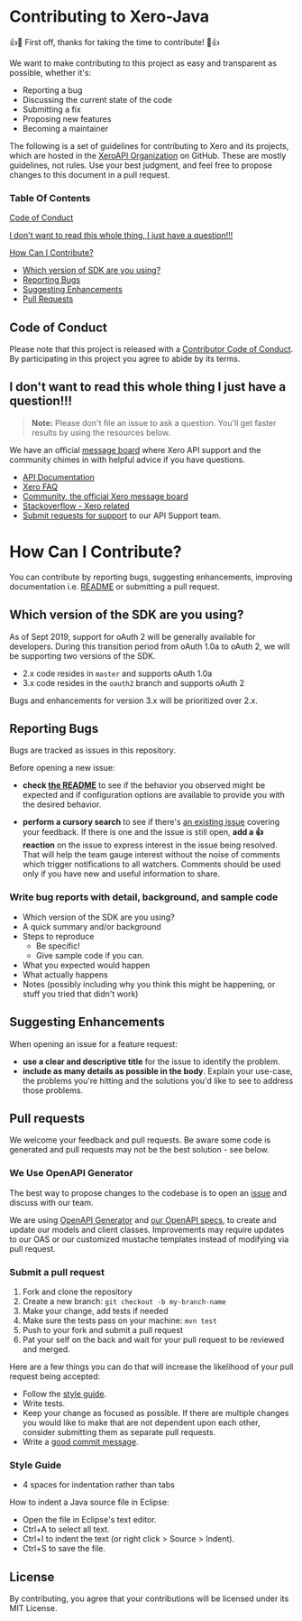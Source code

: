 # Contributing to Xero-Java
:+1::tada: First off, thanks for taking the time to contribute! :tada::+1:

We want to make contributing to this project as easy and transparent as possible, whether it's:

- Reporting a bug
- Discussing the current state of the code
- Submitting a fix
- Proposing new features
- Becoming a maintainer

The following is a set of guidelines for contributing to Xero and its projects, which are hosted in the [XeroAPI Organization](https://github.com/XeroAPI) on GitHub. These are mostly guidelines, not rules. Use your best judgment, and feel free to propose changes to this document in a pull request.

### Table Of Contents
[Code of Conduct](#code-of-conduct)

[I don't want to read this whole thing, I just have a question!!!](#i-dont-want-to-read-this-whole-thing-i-just-have-a-question)

[How Can I Contribute?](#how-can-i-contribute)
  * [Which version of SDK are you using?](#Which-version-of-the-SDK-are-you-using)
  * [Reporting Bugs](#reporting-bugs)
  * [Suggesting Enhancements](#suggesting-enhancements)
  * [Pull Requests](#pull-requests)


## Code of Conduct
Please note that this project is released with a [Contributor Code of Conduct](https://github.com/XeroAPI/Xero-Java/blob/oauth2/CODE_OF_CONDUCT.md). By participating in this project you agree to abide by its terms.

## I don't want to read this whole thing I just have a question!!!

> **Note:** Please don't file an issue to ask a question. You'll get faster results by using the resources below.

We have an official [message board](https://community.xero.com/developer) where Xero API support and the community chimes in with helpful advice if you have questions.

* [API Documentation](https://developer.xero.com/documentation/)
* [Xero FAQ](https://developer.xero.com/faq)
* [Community, the official Xero message board](https://community.xero.com/developer)
* [Stackoverflow - Xero related](https://stackoverflow.com/questions/tagged/xero-api?sort=Newest)
* [Submit requests for support](https://developer.xero.com/contact-xero-developer-platform-support/) to our API Support team.

# How Can I Contribute?

You can contribute by reporting bugs, suggesting enhancements, improving documentation i.e. [README](https://github.com/XeroAPI/Xero-Java/blob/oauth2/README.md) or submitting a pull request.


## Which version of the SDK are you using?

As of Sept 2019, support for oAuth 2 will be generally available for developers.  During this transition period from oAuth 1.0a to oAuth 2, we will be supporting two versions of the SDK.  


* 2.x code resides in `master` and supports oAuth 1.0a
* 3.x code resides in the `oauth2` branch and supports oAuth 2

Bugs and enhancements for version 3.x will be prioritized over 2.x.

## Reporting Bugs

Bugs are tracked as issues in this repository.

Before opening a new issue:
* **check [the README](https://github.com/XeroAPI/Xero-Java/blob/oauth2/README.md)** to see if the behavior you observed might be expected and if configuration options are available to provide you with the desired behavior.

* **perform a cursory search** to see if there's [an existing issue](https://github.com/XeroAPI/Xero-Java/issues) covering your feedback. If there is one and the issue is still open, **add a :+1: reaction** on the issue to express interest in the issue being resolved. That will help the team gauge interest without the noise of comments which trigger notifications to all watchers. Comments should be used only if you have new and useful information to share.

### Write bug reports with detail, background, and sample code

- Which version of the SDK are you using?
- A quick summary and/or background
- Steps to reproduce
  - Be specific!
  - Give sample code if you can. 
- What you expected would happen
- What actually happens
- Notes (possibly including why you think this might be happening, or stuff you tried that didn't work)

## Suggesting Enhancements

When opening an issue for a feature request:
* **use a clear and descriptive title** for the issue to identify the problem.
* **include as many details as possible in the body**. Explain your use-case, the problems you're hitting and the solutions you'd like to see to address those problems.

## Pull requests

We welcome your feedback and pull requests. Be aware some code is generated and pull requests may not be the best solution -  see below.

### We Use OpenAPI Generator
The best way to propose changes to the codebase is to open an [issue](https://github.com/XeroAPI/Xero-Java/issues) and discuss with our team.  

We are using [OpenAPI Generator](https://github.com/OpenAPITools/openapi-generator) and [our OpenAPI specs](https://github.com/XeroAPI/Xero-OpenAPI), to create and update our models and client classes.  Improvements may require updates to our OAS or our customized mustache templates instead of modifying via pull request.

### Submit a pull request

1. Fork and clone the repository
1. Create a new branch: `git checkout -b my-branch-name`
1. Make your change, add tests if needed
1. Make sure the tests pass on your machine: `mvn test`
1. Push to your fork and submit a pull request
1. Pat your self on the back and wait for your pull request to be reviewed and merged.

Here are a few things you can do that will increase the likelihood of your pull request being accepted:

- Follow the [style guide](#style-guide).
- Write tests.
- Keep your change as focused as possible. If there are multiple changes you would like to make that are not dependent upon each other, consider submitting them as separate pull requests.
- Write a [good commit message](http://tbaggery.com/2008/04/19/a-note-about-git-commit-messages.html).

### Style Guide

* 4 spaces for indentation rather than tabs

How to indent a Java source file in Eclipse:
* Open the file in Eclipse's text editor.
* Ctrl+A to select all text.
* Ctrl+I to indent the text (or right click > Source > Indent).
* Ctrl+S to save the file.

## License
By contributing, you agree that your contributions will be licensed under its MIT License.